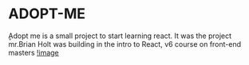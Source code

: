 # ADOPT-ME
ٍAdopt me is a small project to start learning react. It was the project mr.Brian Holt was building in the intro to React, v6 course on front-end masters
[!image](./extra/demo.gif)
